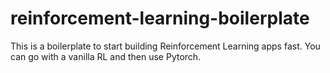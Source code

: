 # reinforcement-learning-boilerplate

This is a boilerplate to start building Reinforcement Learning apps fast. You can go with a vanilla RL and then use Pytorch.
